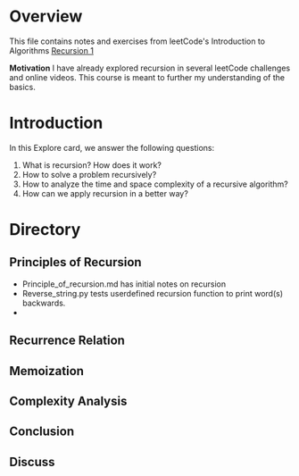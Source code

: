 # Overview
This file contains notes and exercises from leetCode's Introduction to Algorithms [Recursion 1](https://leetcode.com/explore/learn/card/recursion-i/)

**Motivation**
I have already explored recursion in several leetCode challenges and online videos. This course is meant to further my understanding of the basics.

# Introduction
In this Explore card, we answer the following questions:

1. What is recursion? How does it work?
2. How to solve a problem recursively?
3. How to analyze the time and space complexity of a recursive algorithm?
4. How can we apply recursion in a better way?

# Directory

## Principles of Recursion
- Principle_of_recursion.md has initial notes on recursion
- Reverse_string.py tests userdefined recursion function to print word(s) backwards.
- 





## Recurrence Relation

## Memoization

## Complexity Analysis

## Conclusion

## Discuss

